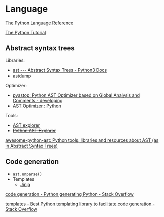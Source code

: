 # Language
[The Python Language Reference](https://docs.python.org/3/reference/index.html)

[The Python Tutorial](https://docs.python.org/3/tutorial/index.html)

## Abstract syntax trees
Libraries:
- [ast --- Abstract Syntax Trees - Python3 Docs](https://docs.python.org/3/library/ast.html)
- [astdump](https://pypi.org/project/astdump/)

Optimizer:
- [pyastop: Python AST Optimizer based on Global Analysis and Comments - developing](https://github.com/xiaonanln/pyastop)
- [AST Optimizer : Python](https://www.reddit.com/r/Python/comments/16xbi2/ast_optimizer/)

Tools:
- [AST explorer](https://astexplorer.net/)
- ~~[Python AST Explorer](https://python-ast-explorer.com/)~~

[awesome-python-ast: Python tools, libraries and resources about AST (as in Abstract Syntax Trees)](https://github.com/gyermolenko/awesome-python-ast)

## Code generation
- `ast.unparse()`
- Templates
  - [Jinja](https://jinja.palletsprojects.com/)

[code generation - Python generating Python - Stack Overflow](https://stackoverflow.com/questions/1364640/python-generating-python)

[templates - Best Python templating library to facilitate code generation - Stack Overflow](https://stackoverflow.com/questions/612788/best-python-templating-library-to-facilitate-code-generation)